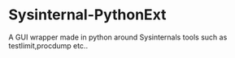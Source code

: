 # Sysinternal-PythonExt
A GUI wrapper made in python around Sysinternals tools such as testlimit,procdump etc..
